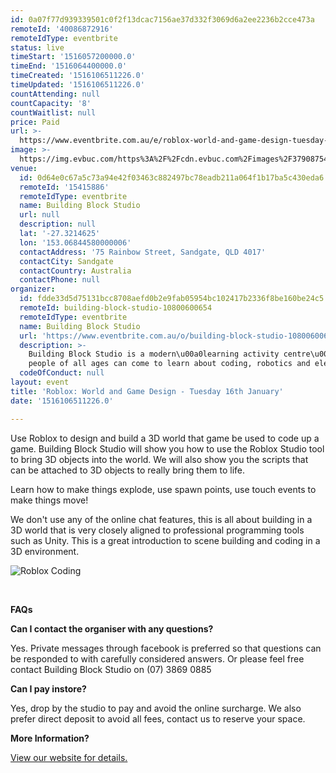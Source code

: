 ```yaml
---
id: 0a07f77d939339501c0f2f13dcac7156ae37d332f3069d6a2ee2236b2cce473a
remoteId: '40086872916'
remoteIdType: eventbrite
status: live
timeStart: '1516057200000.0'
timeEnd: '1516064400000.0'
timeCreated: '1516106511226.0'
timeUpdated: '1516106511226.0'
countAttending: null
countCapacity: '8'
countWaitlist: null
price: Paid
url: >-
  https://www.eventbrite.com.au/e/roblox-world-and-game-design-tuesday-16th-january-tickets-40086872916?aff=ebapi
image: >-
  https://img.evbuc.com/https%3A%2F%2Fcdn.evbuc.com%2Fimages%2F37908754%2F176389313197%2F1%2Foriginal.jpg?s=40b39b9174b370236984a137c57b2ac8
venue:
  id: 0d64e0c67a5c73a94e42f03463c882497bc78eadb211a064f1b17ba5c430eda6
  remoteId: '15415886'
  remoteIdType: eventbrite
  name: Building Block Studio
  url: null
  description: null
  lat: '-27.3214625'
  lon: '153.06844580000006'
  contactAddress: '75 Rainbow Street, Sandgate, QLD 4017'
  contactCity: Sandgate
  contactCountry: Australia
  contactPhone: null
organizer:
  id: fdde33d5d75131bcc8708aefd0b2e9fab05954bc102417b2336f8be160be24c5
  remoteId: building-block-studio-10800600654
  remoteIdType: eventbrite
  name: Building Block Studio
  url: 'https://www.eventbrite.com.au/o/building-block-studio-10800600654'
  description: >-
    Building Block Studio is a modern\u00a0learning activity centre\u00a0where
    people of all ages can come to learn about coding, robotics and electronics.
  codeOfConduct: null
layout: event
title: 'Roblox: World and Game Design - Tuesday 16th January'
date: '1516106511226.0'

---
```

<P>Use Roblox to design and build a 3D world that game be used to code up a game. Building Block Studio will show you how to use the Roblox Studio tool to bring 3D objects into the world. We will also show you the scripts that can be attached to 3D objects to really bring them to life.</P>
<P>Learn how to make things explode, use spawn points, use touch events to make things move!</P>
<P>We don't use any of the online chat features, this is all about building in a 3D world that is very closely aligned to professional programming tools such as Unity. This is a great introduction to scene building and coding in a 3D environment.</P>
<P><IMG ALT="Roblox Coding" SRC="https://s3-ap-southeast-2.amazonaws.com/images.buildingblockstudio.com/roblox.jpg"></P>
<P><BR></P>
<P><STRONG>FAQs</STRONG></P>
<P><STRONG>Can I contact the organiser with any questions?</STRONG></P>
<P>Yes. Private messages through facebook is preferred so that questions can be responded to with carefully considered answers. Or please feel free contact Building Block Studio on (07) 3869 0885</P>
<P><STRONG>Can I pay instore?</STRONG></P>
<P>Yes, drop by the studio to pay and avoid the online surcharge. We also prefer direct deposit to avoid all fees, contact us to reserve your space.</P>
<P><STRONG>More Information?</STRONG></P>
<P><A HREF="http://buildingblockstudio.com/pages/holiday" TARGET="_blank" REL="noreferrer noopener nofollow noopener noreferrer nofollow">View our website for details.</A></P>
<P><STRONG><BR></STRONG></P>
